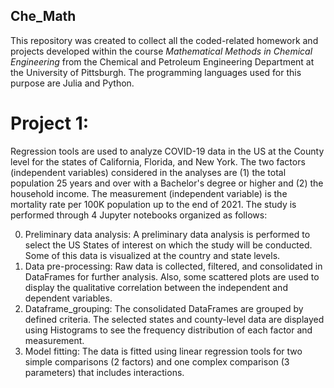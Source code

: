 ## Che_Math
This repository was created to collect all the coded-related homework and projects developed within the course $Mathematical$ $Methods$ $in$ $Chemical$ $Engineering$ from the Chemical and Petroleum Engineering Department at the University of Pittsburgh. The programming languages used for this purpose are Julia and Python.

# Project 1:
Regression tools are used to analyze COVID-19 data in the US at the County level for the states of California, Florida, and New York. The two factors (independent variables) considered in the analyses are (1) the total population 25 years and over with a Bachelor's degree or higher and (2) the household income. The measurement (independent variable) is the mortality rate per 100K population up to the end of 2021. The study is performed through 4 Jupyter notebooks organized as follows:

0. Preliminary data analysis: A preliminary data analysis is performed to select the US States of interest on which the study will be conducted. Some of this data is visualized at the country and state levels. 
1. Data pre-processing: Raw data is collected, filtered, and consolidated in DataFrames for further analysis. Also, some scattered plots are used to display the qualitative correlation between the independent and dependent variables.
2. Dataframe_grouping: The consolidated DataFrames are grouped by defined criteria. The selected states and county-level data are displayed using Histograms to see the frequency distribution of each factor and measurement.
3. Model fitting: The data is fitted using linear regression tools for two simple comparisons (2 factors) and one complex comparison (3 parameters) that includes interactions.
